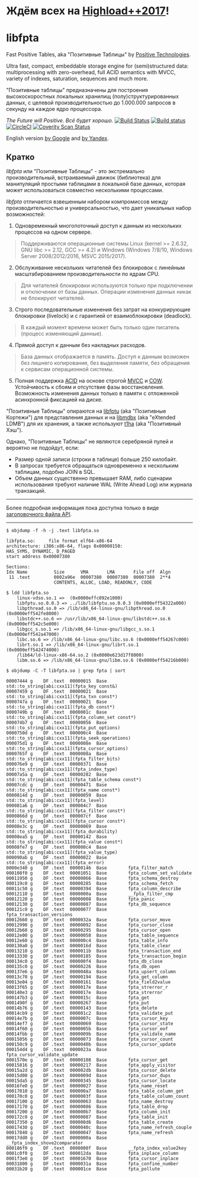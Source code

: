 ﻿Ждём всех на [Highload++2017](http://www.highload.ru/2017/abstracts/2837.html)!
=============================

libfpta
==============================================
Fast Positive Tables, aka "Позитивные Таблицы"
by [Positive Technologies](https://www.ptsecurity.ru).

Ultra fast, compact, embeddable storage engine for (semi)structured data:
multiprocessing with zero-overhead, full ACID semantics with MVCC,
variety of indexes, saturation, sequences and much more.

"Позитивные таблицы" предназначены для построения высокоскоростных
локальных хранилищ (полу)структурированных данных, с целевой
производительностью до 1.000.000 запросов в секунду на каждое ядро
процессора.

*The Future will Positive. Всё будет хорошо.*
[![Build Status](https://travis-ci.org/leo-yuriev/libfpta.svg?branch=master)](https://travis-ci.org/leo-yuriev/libfpta)
[![Build status](https://ci.appveyor.com/api/projects/status/wiixsody1o9474g9/branch/master?svg=true)](https://ci.appveyor.com/project/leo-yuriev/libfpta/branch/master)
[![CircleCI](https://circleci.com/gh/leo-yuriev/libfpta/tree/master.svg?style=svg)](https://circleci.com/gh/leo-yuriev/libfpta/tree/master)
[![Coverity Scan Status](https://scan.coverity.com/projects/12920/badge.svg)](https://scan.coverity.com/projects/leo-yuriev-libfpta)

English version [by Google](https://translate.googleusercontent.com/translate_c?act=url&ie=UTF8&sl=ru&tl=en&u=https://github.com/leo-yuriev/libfpta/tree/master)
and [by Yandex](https://translate.yandex.ru/translate?url=https%3A%2F%2Fgithub.com%2Fleo-yuriev%2Flibfpta%2Ftree%2Fmaster&lang=ru-en).


## Кратко

_libfpta_ или "Позитивные Таблицы" - это экстремально производительный,
встраиваемый движок (библиотека) для манипуляций простыми таблицами в
локальной базе данных, которая может использоваться совместно
несколькими процессами.

_libfpta_ отличается взвешенным набором компромиссов между
производительностью и универсальностью, что дает уникальных набор
возможностей:

1. Одновременный многопоточный доступ к данным из нескольких процессов на
одном сервере.
  > Поддерживаются операционные системы
  > Linux (kernel >= 2.6.32, GNU libc >= 2.12, GCC >= 4.2) и
  > Windows (Windows 7/8/10, Windows Server 2008/2012/2016, MSVC 2015/2017).

2. Обслуживание нескольких читателей без блокировок с линейным
масштабированием производительности по ядрам CPU.
  > Для читателей блокировки используются только при подключении и
  > отключении от базы данных. Операции изменения данных никак не блокируют
  > читателей.

3. Строго последовательные изменения без затрат на конкурирующие
блокировки (livelock) и с гарантией от взаимоблокировки (deadlock).
  > В каждый момент времени может быть только один писатель (процесс
  > изменяющий данные).

4. Прямой доступ к данным без накладных расходов.
  > База данных отображается в память. Доступ к данным возможен без
  > лишнего копирования, без выделения памяти, без обращения к сервисам
  > операционной системы.

5. Полная поддержка [ACID](https://ru.wikipedia.org/wiki/ACID) на основе строгой [MVCC](https://ru.wikipedia.org/wiki/MVCC) и
[COW](https://ru.wikipedia.org/wiki/%D0%9A%D0%BE%D0%BF%D0%B8%D1%80%D0%BE%D0%B2%D0%B0%D0%BD%D0%B8%D0%B5_%D0%BF%D1%80%D0%B8_%D0%B7%D0%B0%D0%BF%D0%B8%D1%81%D0%B8).
Устойчивость к сбоям и отсутствие фазы восстановления. Возможность
изменения данных только в памяти с отложенной асинхронной фиксацией на диске.

"Позитивные Таблицы" опираются на [libfptu](https://github.com/leo-yuriev/libfptu) (aka "Позитивные Кортежи")
для представления данных и на [libmdbx](https://github.com/ReOpen/libmdbx) (aka "eXtended LDMB")
для их хранения, а также используют [t1ha](https://github.com/PositiveTechnologies/t1ha) (aka "Позитивный Хэш").

Однако, "Позитивные Таблицы" не являются серебряной пулей и вероятно не
подойдут, если:

 * Размер одной записи (строки в таблице) больше 250 килобайт.
 * В запросах требуется обращаться одновременно к нескольким таблицам, подобно JOIN в SQL.
 * Объем данных существенно превышает RAM, либо сценарии использования
   требуют наличие WAL (Write Ahead Log) или журнала транзакций.

--------------------------------------------------------------------------------

Более подробная информация пока доступна только в виде [заголовочного файла API](fast_positive/tables.h).

--------------------------------------------------------------------------------

```
$ objdump -f -h -j .text libfpta.so

libfpta.so:     file format elf64-x86-64
architecture: i386:x86-64, flags 0x00000150:
HAS_SYMS, DYNAMIC, D_PAGED
start address 0x00007380

Sections:
Idx Name          Size      VMA       LMA       File off  Algn
 11 .text         0002a96e  00007380  00007380  00007380  2**4
                  CONTENTS, ALLOC, LOAD, READONLY, CODE
```

```
$ ldd libfpta.so
	linux-vdso.so.1 =>  (0x0000effc092e1000)
	libfptu.so.0.0.3 => ../lib/libfptu.so.0.0.3 (0x0000eff54322a000)
	libpthread.so.0 => /lib/x86_64-linux-gnu/libpthread.so.0 (0x0000eff542fe8000)
	libstdc++.so.6 => /usr/lib/x86_64-linux-gnu/libstdc++.so.6 (0x0000eff542c5e000)
	libgcc_s.so.1 => /lib/x86_64-linux-gnu/libgcc_s.so.1 (0x0000eff542a47000)
	libc.so.6 => /lib/x86_64-linux-gnu/libc.so.6 (0x0000eff54267c000)
	librt.so.1 => /lib/x86_64-linux-gnu/librt.so.1 (0x0000eff542474000)
	/lib64/ld-linux-x86-64.so.2 (0x0000e623d17f8000)
	libm.so.6 => /lib/x86_64-linux-gnu/libm.so.6 (0x0000eff54216b000)
```

```
$ objdump -C -T libfpta.so | grep fpta | sort

00007444 g    DF .text	00000015  Base        std::to_string[abi:cxx11](fpta_key const&)
00007459 g    DF .text	00000021  Base        std::to_string[abi:cxx11](fpta_txn const*)
0000747a g    DF .text	00000021  Base        std::to_string[abi:cxx11](fpta_db const*)
0000749b g    DF .text	0000001c  Base        std::to_string[abi:cxx11](fpta_column_set const*)
000074b7 g    DF .text	00000056  Base        std::to_string[abi:cxx11](fpta_put_options)
0000750d g    DF .text	000000c4  Base        std::to_string[abi:cxx11](fpta_seek_operations)
000075d1 g    DF .text	0000008e  Base        std::to_string[abi:cxx11](fpta_cursor_options)
0000765f g    DF .text	0000008a  Base        std::to_string[abi:cxx11](fpta_filter_bits)
000076e9 g    DF .text	00000371  Base        std::to_string[abi:cxx11](fpta_index_type)
00007a5a g    DF .text	00000282  Base        std::to_string[abi:cxx11](fpta_table_schema const*)
00007cdc g    DF .text	00000471  Base        std::to_string[abi:cxx11](fpta_name const*)
0000814d g    DF .text	00000059  Base        std::to_string[abi:cxx11](fpta_level)
000081a6 g    DF .text	000004c7  Base        std::to_string[abi:cxx11](fpta_filter const*)
0000866d g    DF .text	000007cf  Base        std::to_string[abi:cxx11](fpta_cursor const*)
00008e3c g    DF .text	00000069  Base        std::to_string[abi:cxx11](fpta_durability)
00008ea5 g    DF .text	00000142  Base        std::to_string[abi:cxx11](fpta_value const*)
00008fe7 g    DF .text	000000c4  Base        std::to_string[abi:cxx11](fpta_value_type)
000090ab g    DF .text	00000022  Base        std::to_string[abi:cxx11](fpta_error)
0000e340 g    DF .text	00000146  Base        fpta_filter_match
000108f0 g    DF .text	00001051  Base        fpta_column_set_validate
00011950 g    DF .text	00000066  Base        fpta_schema_destroy
000119c0 g    DF .text	00000285  Base        fpta_schema_fetch
00011c50 g    DF .text	00000394  Base        fpta_column_describe
00012110 g    DF .text	0000000a  Base        __fpta_filter_cmp
00012120 g    DF .text	00000008  Base        fpta_panic
00012130 g    DF .text	00000087  Base        fpta_db_sequence
000121c0 g    DF .text	00000077  Base        fpta_transaction_versions
00012660 g    DF .text	0000032a  Base        fpta_cursor_move
00012990 g    DF .text	00000092  Base        fpta_cursor_close
00012b60 g    DF .text	00000295  Base        fpta_cursor_open
00012e00 g    DF .text	00000058  Base        fpta_table_sequence
00012e60 g    DF .text	000000c4  Base        fpta_table_info
000130a0 g    DF .text	0000016d  Base        fpta_table_clear
00013210 g    DF .text	0000011b  Base        fpta_transaction_end
00013330 g    DF .text	00000185  Base        fpta_transaction_begin
000134c0 g    DF .text	000000f4  Base        fpta_db_close
000135c0 g    DF .text	00000226  Base        fpta_db_open
000137e6 g    DF .text	0000048a  Base        fpta_upsert_column
00013c70 g    DF .text	00000194  Base        fpta_get_column
00013e04 g    DF .text	00000161  Base        fpta_field2value
00013f65 g    DF .text	0000017e  Base        fpta_strerror_r
000140e3 g    DF .text	0000017e  Base        fpta_strerror
000147b3 g    DF .text	0000015c  Base        fpta_get
0001490f g    DF .text	00000267  Base        fpta_put
00014b76 g    DF .text	00000143  Base        fpta_delete
00014cb9 g    DF .text	000001c2  Base        fpta_validate_put
00014e7b g    DF .text	0000007c  Base        fpta_cursor_key
00014ef7 g    DF .text	00000069  Base        fpta_cursor_state
00014f60 g    DF .text	0000005b  Base        fpta_cursor_eof
00014fbb g    DF .text	0000009b  Base        fpta_validate_name
00015056 g    DF .text	00000073  Base        fpta_cursor_count
000150c9 g    DF .text	0000040b  Base        fpta_cursor_update
000154d4 g    DF .text	0000023a  Base        fpta_cursor_validate_update
0001570e g    DF .text	00000108  Base        fpta_cursor_get
00015816 g    DF .text	00000217  Base        fpta_apply_visitor
00015a2d g    DF .text	000002db  Base        fpta_cursor_delete
00015d08 g    DF .text	0000009d  Base        fpta_cursor_dups
00015da5 g    DF .text	00000345  Base        fpta_cursor_locate
00016fe0 g    DF .text	00000027  Base        fpta_name_reset
00017010 g    DF .text	000000a7  Base        fpta_table_column_get
000170c0 g    DF .text	0000003f  Base        fpta_table_column_count
00017100 g    DF .text	00000063  Base        fpta_name_destroy
00017170 g    DF .text	00000086  Base        fpta_table_drop
00017200 g    DF .text	000000b7  Base        fpta_column_init
000172c0 g    DF .text	00000087  Base        fpta_table_init
00017350 g    DF .text	000000d6  Base        fpta_table_create
00017430 g    DF .text	0000040c  Base        fpta_name_refresh_couple
00017840 g    DF .text	00000047  Base        fpta_name_refresh
00017dd0 g    DF .text	0000000a  Base        __fpta_index_shove2comparator
000186f0 g    DF .text	0000000f  Base        __fpta_index_value2key
0001c0f0 g    DF .text	000012da  Base        fpta_inplace_column
0001f3e0 g    DF .text	00001670  Base        fpta_cursor_inplace
00031800 g    DF .text	0000031a  Base        fpta_confine_number
00031b20 g    DF .text	000001ce  Base        fpta_pollute
```
